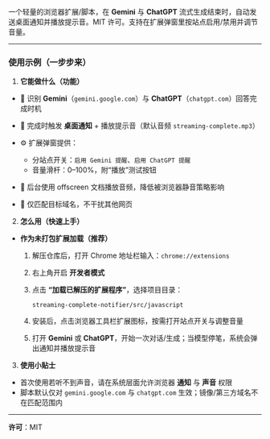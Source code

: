 一个轻量的浏览器扩展/脚本，在 **Gemini** 与 **ChatGPT** 流式生成结束时，自动发送桌面通知并播放提示音。MIT 许可。支持在扩展弹窗里按站点启用/禁用并调节音量。

---

### 使用示例（一步步来）

1. **它能做什么（功能）**

* 🎯 识别 **Gemini**（`gemini.google.com`）与 **ChatGPT**（`chatgpt.com`）回答完成时机
* 🔔 完成时触发 **桌面通知** + 播放提示音（默认音频 `streaming-complete.mp3`）
* ⚙️ 扩展弹窗提供：

  * 分站点开关：`启用 Gemini 提醒`、`启用 ChatGPT 提醒`
  * 音量滑杆：0–100%，附“播放”测试按钮
* 🧠 后台使用 offscreen 文档播放音频，降低被浏览器静音策略影响
* 🧩 仅匹配目标域名，不干扰其他网页

2. **怎么用（快速上手）**

* **作为未打包扩展加载（推荐）**

  1. 解压仓库后，打开 Chrome 地址栏输入：`chrome://extensions`
  2. 右上角开启 **开发者模式**
  3. 点击 **“加载已解压的扩展程序”**，选择项目目录：

     ```
     streaming-complete-notifier/src/javascript
     ```
  4. 安装后，点击浏览器工具栏扩展图标，按需打开站点开关与调整音量
  5. 打开 **Gemini** 或 **ChatGPT**，开始一次对话/生成；当模型停笔，系统会弹出通知并播放提示音

3. **使用小贴士**

* 首次使用若听不到声音，请在系统层面允许浏览器 **通知** 与 **声音** 权限
* 脚本默认仅对 `gemini.google.com` 与 `chatgpt.com` 生效；镜像/第三方域名不在匹配范围内

---

**许可**：MIT

